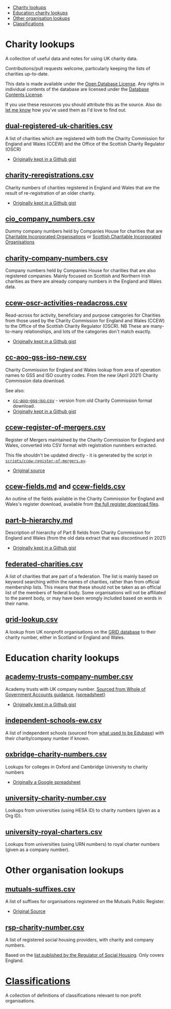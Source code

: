 - [Charity lookups](#charity-lookups)
- [Education charity lookups](#education-charity-lookups)
- [Other organisation lookups](#other-organisation-lookups)
- [Classifications](classification)

# Charity lookups

A collection of useful data and notes for using UK charity data.

Contributions/pull requests welcome, particularly keeping the lists of charities up-to-date.

This data is made available under the [Open Database License](http://opendatacommons.org/licenses/odbl/1.0/). Any rights in individual contents of the database are licensed under the [Database Contents License](http://opendatacommons.org/licenses/dbcl/1.0/).

If you use these resources you should attribute this as the source. Also do [let me know](https://dkane.net/pages/contact/) how you've used them as I'd love to find out.

## [dual-registered-uk-charities.csv](dual-registered-uk-charities.csv)

A list of charities which are registered with both the Charity Commission for England and Wales (CCEW) and the Office of the Scottish Charity Regulator (OSCR)

- [Originally kept in a Github gist](https://gist.github.com/drkane/22d62e07346084fafdcc7d9f5e1cd661)

## [charity-reregistrations.csv](charity-reregistrations.csv)

Charity numbers of charities registered in England and Wales that are the result of re-registration of an older charity.

- [Originally kept in a Github gist](https://gist.github.com/drkane/3c0bf4f61cb12c1ce71fd6441534e087)

## [cio_company_numbers.csv](cio_company_numbers.csv)

Dummy company numbers held by Companies House for charities that are 
[Charitable Incorporated Organisations](https://en.wikipedia.org/wiki/Charitable_incorporated_organisation) or 
[Scottish Charitable Incorporated Organisations](https://www.oscr.org.uk/becoming-a-charity/becoming-a-scio/)

## [charity-company-numbers.csv](charity-company-numbers.csv)

Company numbers held by Companies House for charities that are also registered companies. Mainly focused on Scottish and Northern Irish charities as there are already company numbers in the England and Wales data.

## [ccew-oscr-activities-readacross.csv](ccew-oscr-activities-readacross.csv)

Read-across for activity, beneficiary and purpose categories for Charities from those used by the Charity Commission for England and Wales (CCEW) to the Office of the Scottish Charity Regulator (OSCR). NB These are many-to-many relationships, and lots of the categories don't match exactly. 

- [Originally kept in a Github gist](https://gist.github.com/drkane/1cc51bd96b64fe813f6f556558f8da62)

## [cc-aoo-gss-iso-new.csv](cc-aoo-gss-iso-new.csv)

Charity Commission for England and Wales lookup from area of operation names to GSS and ISO country codes. From the new (April 2021) Charity Commission data download.

See also:

- [cc-aoo-gss-iso.csv](cc-aoo-gss-iso.csv) - version from old Charity Commission format download.
- [Originally kept in a Github gist](https://gist.github.com/drkane/8973fd75009f502f28aacfdc396b40d2)

## [ccew-register-of-mergers.csv](ccew-register-of-mergers.csv)

Register of Mergers maintained by the Charity Commission for England and Wales, converted into CSV format with
registration nunmbers extracted. 

This file shouldn't be updated directly - it is generated by the script in [`scripts/ccew-register-of-mergers.py`](scripts/ccew-register-of-mergers.py).

- [Original source](https://www.gov.uk/government/publications/register-of-merged-charities)

## [ccew-fields.md](ccew-fields.md) and [ccew-fields.csv](ccew-fields.csv)

An outline of the fields available in the Charity Commission for England and Wales's register download, available from [the full register download files](https://register-of-charities.charitycommission.gov.uk/register/full-register-download).

## [part-b-hierarchy.md](part-b-hierarchy.md)

Description of hierarchy of Part B fields from Charity Commission for England and Wales (from the old data extract that was discontinued in 2021)

- [Originally kept in a Github gist](https://gist.github.com/drkane/bae3fc8413e0075c7b7a496bb27ac3ee)

## [federated-charities.csv](federated-charities.csv)

A list of charities that are part of a federation. The list is mainly based on keyword
searching within the names of charities, rather than from official membership lists. This
means that these should not be taken as an official list of the members of federal body.
Some organisations will not be affiliated to the parent body, or may have been wrongly 
included based on words in their name.

## [grid-lookup.csv](grid-lookup.csv)

A lookup from UK nonprofit organisations on the [GRID database](https://grid.ac/)
to their charity number, either in Scotland or England and Wales.

# Education charity lookups

## [academy-trusts-company-number.csv](academy-trusts-company-number.csv)

Academy trusts with UK company number. [Sourced from Whole of Government Accounts guidance](https://www.gov.uk/government/publications/whole-of-government-accounts-2016-to-2017-guidance-for-preparers), [(spreadsheet)](https://www.gov.uk/government/uploads/system/uploads/attachment_data/file/623035/2016-17_WGA_CPID_List.xlsx)

- [Originally kept in a Github gist](https://gist.github.com/drkane/1cc51bd96b64fe813f6f556558f8da62)

## [independent-schools-ew.csv](independent-schools-ew.csv)

A list of independent schools (sourced from [what used to be Edubase](https://get-information-schools.service.gov.uk/Downloads)) with their charity/company number if known.

## [oxbridge-charity-numbers.csv](oxbridge-charity-numbers.csv)

Lookups for colleges in Oxford and Cambridge University to charity numbers

- [Originally a Google spreadsheet](https://docs.google.com/spreadsheets/d/1PffGSBy7C-79RCdGEIV-Ox6rDVs4oGAvcobVblQjiXY/edit#gid=0)

## [university-charity-number.csv](university-charity-number.csv)

Lookups from universities (using HESA ID) to charity numbers (given as a Org ID).

## [university-royal-charters.csv](university-royal-charters.csv)

Lookups from universities (using URN numbers) to royal charter numbers (given as a company number).

# Other organisation lookups

## [mutuals-suffixes.csv](mutuals-suffixes.csv)

A list of suffixes for organisations registered on the Mutuals Public Register. 

- [Original Source](https://mutuals.fca.org.uk/Home/Glossary)

## [rsp-charity-number.csv](rsp-charity-number.csv)

A list of registered social housing providers, with charity and company numbers.

Based on the [list published by the Regulator of Social Housing](https://www.gov.uk/government/publications/current-registered-providers-of-social-housing).
Only covers England.

# [Classifications](classification)

A collection of definitions of classifications relevant to non profit organisations.
